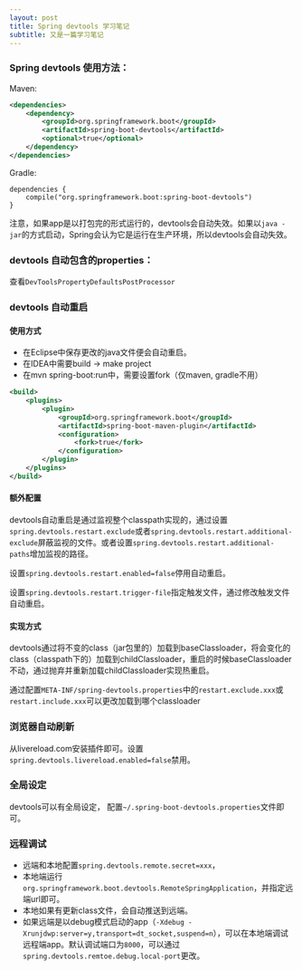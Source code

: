 ```yaml
---
layout: post
title: Spring devtools 学习笔记
subtitle: 又是一篇学习笔记
---
```


### Spring devtools 使用方法：

Maven:
```xml
<dependencies>
    <dependency>
        <groupId>org.springframework.boot</groupId>
        <artifactId>spring-boot-devtools</artifactId>
        <optional>true</optional>
    </dependency>
</dependencies>
```

Gradle:
```
dependencies {
    compile("org.springframework.boot:spring-boot-devtools")
}
```

注意，如果app是以打包完的形式运行的，devtools会自动失效。如果以`java -jar`的方式启动，Spring会认为它是运行在生产环境，所以devtools会自动失效。

### devtools 自动包含的properties：

查看`DevToolsPropertyDefaultsPostProcessor`

### devtools 自动重启

#### 使用方式

* 在Eclipse中保存更改的java文件便会自动重启。
* 在IDEA中需要build -> make project
* 在mvn spring-boot:run中，需要设置fork（仅maven, gradle不用）

```xml
<build>
    <plugins>
        <plugin>
            <groupId>org.springframework.boot</groupId>
            <artifactId>spring-boot-maven-plugin</artifactId>
            <configuration>
                <fork>true</fork>
            </configuration>
        </plugin>
    </plugins>
</build>
```

#### 额外配置

devtools自动重启是通过监视整个classpath实现的，通过设置`spring.devtools.restart.exclude`或者`spring.devtools.restart.additional-exclude`屏蔽监视的文件。或者设置`spring.devtools.restart.additional-paths`增加监视的路径。

设置`spring.devtools.restart.enabled=false`停用自动重启。

设置`spring.devtools.restart.trigger-file`指定触发文件，通过修改触发文件自动重启。

#### 实现方式

devtools通过将不变的class（jar包里的）加载到baseClassloader，将会变化的class（classpath下的）加载到childClassloader，重启的时候baseClassloader不动，通过抛弃并重新加载childClassloader实现热重启。

通过配置`META-INF/spring-devtools.properties`中的`restart.exclude.xxx`或`restart.include.xxx`可以更改加载到哪个classloader

### 浏览器自动刷新

从livereload.com安装插件即可。设置`spring.devtools.livereload.enabled=false`禁用。

### 全局设定

devtools可以有全局设定， 配置`~/.spring-boot-devtools.properties`文件即可。

### 远程调试

* 远端和本地配置`spring.devtools.remote.secret=xxx`，
* 本地端运行`org.springframework.boot.devtools.RemoteSpringApplication`，并指定远端url即可。
* 本地如果有更新class文件，会自动推送到远端。
* 如果远端是以debug模式启动的app（`-Xdebug -Xrunjdwp:server=y,transport=dt_socket,suspend=n`），可以在本地端调试远程端app。默认调试端口为`8000`，可以通过`spring.devtools.remtoe.debug.local-port`更改。
